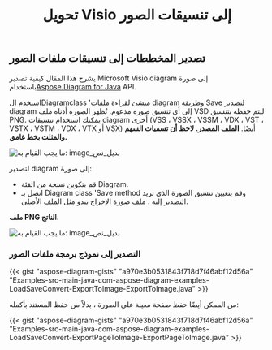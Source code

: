 ﻿---
title:  تحويل Visio إلى تنسيقات الصور
linktitle: تحويل Visio إلى صور
type: docs
weight: 20
url: /ar/java/convert-visio-to-image/
description: يوضح لك هذا الموضوع كيفية السماح Aspose.Diagram بتحويل Visio إلى تنسيقات صور مختلفة. تحويل Visio،VSD ، VSS ، VDW ، VST ، VSDX ، VSSX ، VSTX ، VSDM ، VSTM،VSSM إلى صور PNG ، JPEG ، BMP مع بضعة أسطر من التعليمات البرمجية.
---
## **تصدير المخططات إلى تنسيقات ملفات الصور**
 يشرح هذا المقال كيفية تصدير Microsoft Visio diagram إلى صورة باستخدام[Aspose.Diagram for Java](https://products.aspose.com/diagram/java/) API.

 استخدم ال[Diagram](https://reference.aspose.com/diagram/java/com.aspose.diagram/diagram)class 'منشئ لقراءة ملفات diagram وطريقة Save لتصدير diagram إلى أي تنسيق صورة مدعوم. تُظهر الصورة أدناه ملف VSD ليتم حفظه بتنسيق PNG. يمكنك استخدام تنسيقات diagram أخرى (VSS ، VSSX ، VSSM ، VDX ، VST ، VSTX ، VSTM ، VDX ، VTX أو VSX) أيضًا.
**الملف المصدر. لاحظ أن تسميات السهم والمثلث بخط غامق.**

![ما يجب القيام به: image_بديل_نص](http://i.imgur.com/WOV36ek.png)

لتصدير diagram إلى صورة:

- قم بتكوين نسخة من الفئة Diagram.
- اتصل بـ Diagram class 'Save method وقم بتعيين تنسيق الصورة الذي تريد التصدير إليه ، ملف صورة الإخراج يبدو مثل الملف الأصلي.

**ملف PNG الناتج.**

![ما يجب القيام به: image_بديل_نص](http://i.imgur.com/WOV36ek.png)
### **التصدير إلى نموذج برمجة ملفات الصور**
{{< gist "aspose-diagram-gists" "a970e3b0531843f718d7f46abf12d56a" "Examples-src-main-java-com-aspose-diagram-examples-LoadSaveConvert-ExportToImage-ExportToImage.java" >}}

من الممكن أيضًا حفظ صفحة معينة على الصورة ، بدلاً من حفظ المستند بأكمله:

{{< gist "aspose-diagram-gists" "a970e3b0531843f718d7f46abf12d56a" "Examples-src-main-java-com-aspose-diagram-examples-LoadSaveConvert-ExportPageToImage-ExportPageToImage.java" >}}